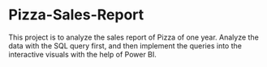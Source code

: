 # Pizza-Sales-Report
This project is to analyze the sales report of Pizza of one year. Analyze the data with the SQL query first, and then implement the queries into the interactive visuals with the help of Power BI.
